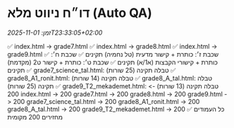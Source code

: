 # דו״ח ניווט מלא (Auto QA)
_זמן: 2025-11-01T23:33:05+02:00_

✅ index.html → grade7.html
✅ index.html → grade8.html
✅ index.html → grade9.html
✅ שכבת ז׳: כותרת + קישור מדעית (טל נחמיה) תקינים
✅ שכבת ח׳: כותרת + קישורי הקבצות (א1/א) תקינים
✅ שכבת ט׳: כותרת + קישור ט2 (מקדמת) תקינים
✅ grade7_science_tal.html: טבלה תקינה (25 שורות)
✅ grade8_A1_ronit.html: טבלה תקינה (14 שורות)
✅ grade8_A_tal.html: טבלה תקינה (25 שורות)
✅ grade9_T2_mekademet.html: טבלה תקינה (13 שורות)
                             -> 200
index.html                   -> 200
grade7.html                  -> 200
grade8.html                  -> 200
grade9.html                  -> 200
grade7_science_tal.html      -> 200
grade8_A1_ronit.html         -> 200
grade8_A_tal.html            -> 200
grade9_T2_mekademet.html     -> 200
✅ כל העמודים מחזירים 200 מקומית
